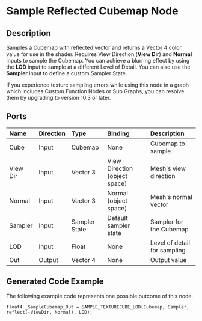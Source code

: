 # Sample Reflected Cubemap Node

## Description

Samples a Cubemap with reflected vector and returns a Vector 4 color value for use in the shader. Requires View Direction (**View Dir**) and **Normal** inputs to sample the Cubemap. You can achieve a blurring effect by using the **LOD** input to sample at a different Level of Detail. You can also use the **Sampler** input to define a custom Sampler State.

If you experience texture sampling errors while using this node in a graph which includes Custom Function Nodes or Sub Graphs, you can resolve them by upgrading to version 10.3 or later.

## Ports

| Name        | Direction           | Type  | Binding | Description |
|:------------ |:-------------|:-----|:---|:---|
| Cube | Input      |    Cubemap | None | Cubemap to sample |
| View Dir      | Input | Vector 3 | View Direction (object space) | Mesh's view direction |
| Normal | Input      |    Vector 3 | Normal (object space) | Mesh's normal vector |
| Sampler | Input | Sampler State | Default sampler state | Sampler for the Cubemap |
| LOD | Input      |    Float    | None | Level of detail for sampling |
| Out | Output      | Vector 4 | None | Output value |

## Generated Code Example

The following example code represents one possible outcome of this node.

```
float4 _SampleCubemap_Out = SAMPLE_TEXTURECUBE_LOD(Cubemap, Sampler, reflect(-ViewDir, Normal), LOD);
```
